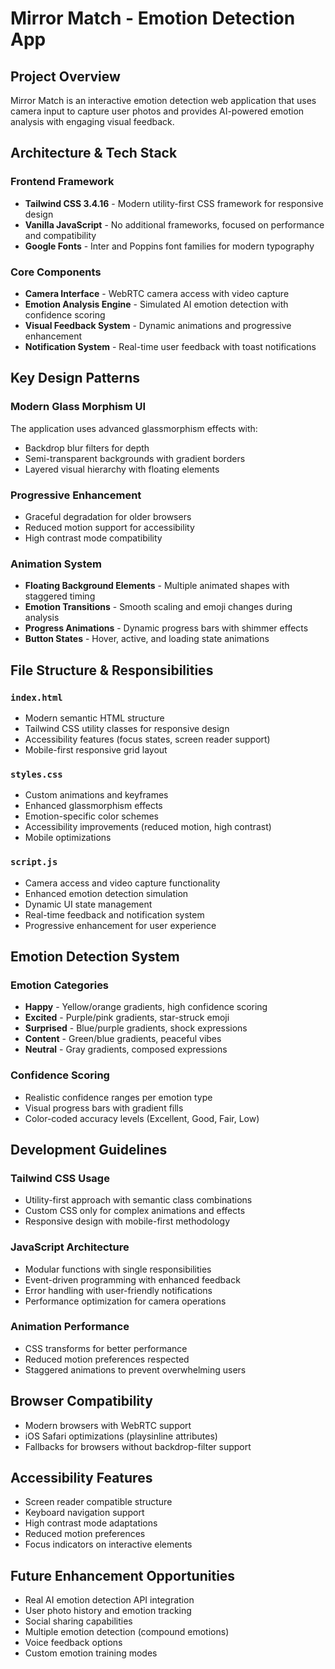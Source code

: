 # Mirror Match - Emotion Detection App

## Project Overview
Mirror Match is an interactive emotion detection web application that uses camera input to capture user photos and provides AI-powered emotion analysis with engaging visual feedback.

## Architecture & Tech Stack

### Frontend Framework
- **Tailwind CSS 3.4.16** - Modern utility-first CSS framework for responsive design
- **Vanilla JavaScript** - No additional frameworks, focused on performance and compatibility
- **Google Fonts** - Inter and Poppins font families for modern typography

### Core Components
- **Camera Interface** - WebRTC camera access with video capture
- **Emotion Analysis Engine** - Simulated AI emotion detection with confidence scoring
- **Visual Feedback System** - Dynamic animations and progressive enhancement
- **Notification System** - Real-time user feedback with toast notifications

## Key Design Patterns

### Modern Glass Morphism UI
The application uses advanced glassmorphism effects with:
- Backdrop blur filters for depth
- Semi-transparent backgrounds with gradient borders
- Layered visual hierarchy with floating elements

### Progressive Enhancement
- Graceful degradation for older browsers
- Reduced motion support for accessibility
- High contrast mode compatibility

### Animation System
- **Floating Background Elements** - Multiple animated shapes with staggered timing
- **Emotion Transitions** - Smooth scaling and emoji changes during analysis
- **Progress Animations** - Dynamic progress bars with shimmer effects
- **Button States** - Hover, active, and loading state animations

## File Structure & Responsibilities

### `index.html`
- Modern semantic HTML structure
- Tailwind CSS utility classes for responsive design
- Accessibility features (focus states, screen reader support)
- Mobile-first responsive grid layout

### `styles.css`
- Custom animations and keyframes
- Enhanced glassmorphism effects
- Emotion-specific color schemes
- Accessibility improvements (reduced motion, high contrast)
- Mobile optimizations

### `script.js`
- Camera access and video capture functionality
- Enhanced emotion detection simulation
- Dynamic UI state management
- Real-time feedback and notification system
- Progressive enhancement for user experience

## Emotion Detection System

### Emotion Categories
- **Happy** - Yellow/orange gradients, high confidence scoring
- **Excited** - Purple/pink gradients, star-struck emoji
- **Surprised** - Blue/purple gradients, shock expressions
- **Content** - Green/blue gradients, peaceful vibes
- **Neutral** - Gray gradients, composed expressions

### Confidence Scoring
- Realistic confidence ranges per emotion type
- Visual progress bars with gradient fills
- Color-coded accuracy levels (Excellent, Good, Fair, Low)

## Development Guidelines

### Tailwind CSS Usage
- Utility-first approach with semantic class combinations
- Custom CSS only for complex animations and effects
- Responsive design with mobile-first methodology

### JavaScript Architecture
- Modular functions with single responsibilities
- Event-driven programming with enhanced feedback
- Error handling with user-friendly notifications
- Performance optimization for camera operations

### Animation Performance
- CSS transforms for better performance
- Reduced motion preferences respected
- Staggered animations to prevent overwhelming users

## Browser Compatibility
- Modern browsers with WebRTC support
- iOS Safari optimizations (playsinline attributes)
- Fallbacks for browsers without backdrop-filter support

## Accessibility Features
- Screen reader compatible structure
- Keyboard navigation support
- High contrast mode adaptations
- Reduced motion preferences
- Focus indicators on interactive elements

## Future Enhancement Opportunities
- Real AI emotion detection API integration
- User photo history and emotion tracking
- Social sharing capabilities
- Multiple emotion detection (compound emotions)
- Voice feedback options
- Custom emotion training modes